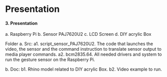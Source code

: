 # Presentation

#### 3. Presentation

a. Raspberry Pi
b. Sensor PAJ7620U2
c. LCD Screen
d. DIY acrylic Box

Folder 
a. Src: 
a1. script_sensor_PAJ7620U2. The code that launches the video, the sensor and the command instruction to translate sensor output to media player commands.
a2. bcm2835.64. All needed drivers and system to run the gesture sensor on the Raspberry Pi.

b.  Doc:
b1. Rhino model related to DIY acrylic Box.
b2. Video example to run.
